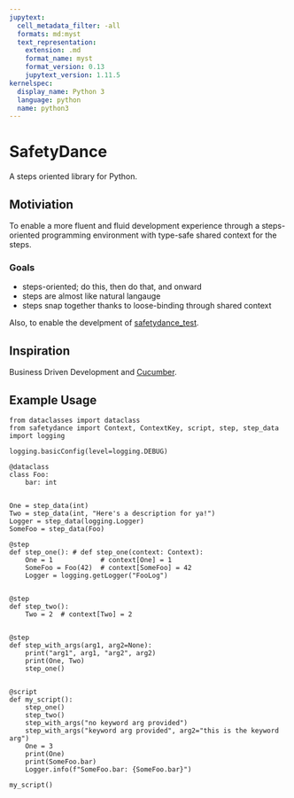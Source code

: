 ```yaml
---
jupytext:
  cell_metadata_filter: -all
  formats: md:myst
  text_representation:
    extension: .md
    format_name: myst
    format_version: 0.13
    jupytext_version: 1.11.5
kernelspec:
  display_name: Python 3
  language: python
  name: python3
---
```


# SafetyDance

A steps oriented library for Python.

## Motiviation

To enable a more fluent and fluid development experience through a steps-oriented programming environment with type-safe shared context
for the steps.

### Goals

* steps-oriented; do this, then do that, and onward
* steps are almost like natural langauge
* steps snap together thanks to loose-binding through shared context

Also, to enable the develpment of
[safetydance_test](https://gitlab.com/openteams/safetydance_test).

## Inspiration

Business Driven Development and [Cucumber](https://cucumber.io/).

## Example Usage

```{code-cell}
from dataclasses import dataclass
from safetydance import Context, ContextKey, script, step, step_data
import logging

logging.basicConfig(level=logging.DEBUG)

@dataclass
class Foo:
    bar: int

        
One = step_data(int)
Two = step_data(int, "Here's a description for ya!")
Logger = step_data(logging.Logger)
SomeFoo = step_data(Foo)

@step
def step_one(): # def step_one(context: Context):
    One = 1            # context[One] = 1
    SomeFoo = Foo(42)  # context[SomeFoo] = 42
    Logger = logging.getLogger("FooLog")

    
@step
def step_two():
    Two = 2  # context[Two] = 2 
    
    
@step
def step_with_args(arg1, arg2=None):
    print("arg1", arg1, "arg2", arg2)
    print(One, Two)
    step_one()
    
    
@script
def my_script():
    step_one()
    step_two()
    step_with_args("no keyword arg provided")
    step_with_args("keyword arg provided", arg2="this is the keyword arg")
    One = 3
    print(One)
    print(SomeFoo.bar)
    Logger.info(f"SomeFoo.bar: {SomeFoo.bar}")
    
my_script()
```


```{tableofcontents}
```
